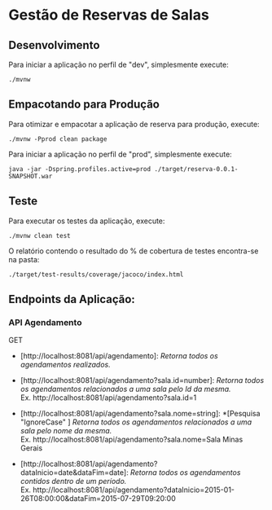 # Gestão de Reservas de Salas

## Desenvolvimento

Para iniciar a aplicação no perfil de "dev", simplesmente execute:

    ./mvnw

## Empacotando para Produção

Para otimizar e empacotar a aplicação de reserva para produção, execute:

    ./mvnw -Pprod clean package

Para iniciar a aplicação no perfil de "prod", simplesmente execute:

    java -jar -Dspring.profiles.active=prod ./target/reserva-0.0.1-SNAPSHOT.war

    
## Teste

Para executar os testes da aplicação, execute:

    ./mvnw clean test

O relatório contendo o resultado do % de cobertura de testes encontra-se na pasta:

    ./target/test-results/coverage/jacoco/index.html

## Endpoints da Aplicação:
### API Agendamento
GET
* [http://localhost:8081/api/agendamento]: *Retorna todos os agendamentos realizados.*<br/>

* [http://localhost:8081/api/agendamento?sala.id=number]: *Retorna todos os agendamentos relacionados a uma sala pelo Id da mesma.*<br/>
    Ex. http://localhost:8081/api/agendamento?sala.id=1

* [http://localhost:8081/api/agendamento?sala.nome=string]: *[Pesquisa "IgnoreCase" ] *Retorna todos os agendamentos relacionados a uma sala pelo nome da mesma.*<br/>
    Ex. http://localhost:8081/api/agendamento?sala.nome=Sala Minas Gerais
    
* [http://localhost:8081/api/agendamento?dataInicio=date&dataFim=date]: *Retorna todos os agendamentos contidos dentro de um período.*<br/>
    Ex. http://localhost:8081/api/agendamento?dataInicio=2015-01-26T08:00:00&dataFim=2015-07-29T09:20:00
    
